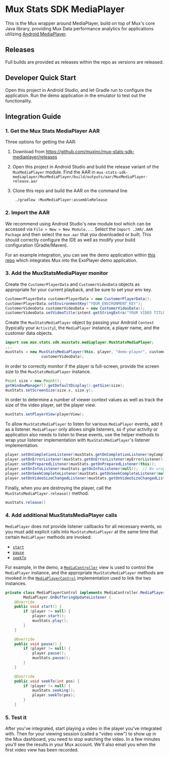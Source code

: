 # Mux Stats SDK MediaPlayer

This is the Mux wrapper around MediaPlayer, build on top of Mux's core Java library,
providing Mux Data performance analytics for applications utilizing
[Android MediaPlayer](https://developer.android.com/guide/topics/media/mediaplayer).

## Releases

Full builds are provided as releases within the repo as versions are released.

## Developer Quick Start

Open this project in Android Studio, and let Gradle run to configure the application.
Run the demo application in the emulator to test out the functionality.

## Integration Guide

### 1. Get the Mux Stats MediaPlayer AAR

Three options for getting the AAR:
1. Download from https://github.com/muxinc/mux-stats-sdk-mediaplayer/releases
2. Open this project in Android Studio and build the release variant of the
`MuxMediaPlayer` module. Find the AAR in
`mux-stats-sdk-mediaplayer/MuxMediaPlayer/build/outputs/aar/MuxMediaPlayer-release.aar`
3. Clone this repo and build the AAR on the command line

        ./gradlew :MuxMediaPlayer:assembleRelease

### 2. Import the AAR

We recommend using Android Studio's new module tool which can be
accessed via `File > New > New Module...`. Select the `Import .JAR/.AAR
Package` and then select the `mux.aar` that you downloaded or built.
This should correctly configure the IDE as well as modify your build
configuration (Gradle/Maven).

For an example integration, you can see the demo application within
[this repo](https://github.com/muxinc/mux-stats-sdk-mediaplayer)
which integrates Mux into the ExoPlayer demo application.

### 3. Add the MuxStatsMediaPlayer monitor

Create the `CustomerPlayerData` and `CustomerVideoData` objects as
appropriate for your current playback, and be sure to set your env key.

```java
CustomerPlayerData customerPlayerData = new CustomerPlayerData();
customerPlayerData.setEnvironmentKey("YOUR_ENVIRONMENT_KEY");
CustomerVideoData customerVideoData = new CustomerVideoData();
customerVideoData.setVideoTitle(intent.getStringExtra("YOUR VIDEO TITLE"));
```

Create the `MuxStatsMediaPlayer` object by passing your Android
`Context` (typically your `Activity`), the `MediaPlayer` instance, a
player name, and the customer data objects.
```java
import com.mux.stats.sdk.muxstats.mediaplayer.MuxStatsMediaPlayer;
...
muxStats = new MuxStatsMediaPlayer(this, player, "demo-player", customerPlayerData,
                customerVideoData);
```

In order to correctly monitor if the player is full-screen, provide the
screen size to the `MuxStatsMediaPlayer` instance.
```java
Point size = new Point();
getWindowManager().getDefaultDisplay().getSize(size);
muxStats.setScreenSize(size.x, size.y);
```

In order to determine a number of viewer context values as well as track
the size of the video player, set the player view.
```java
muxStats.setPlayerView(playerView);
```

To allow `MuxStatsMediaPlayer` to listen for various `MediaPlayer`
events, add it as a listener. `MediaPlayer` only allows single
listeners, so if your activity or application also needs to listen
to these events, use the helper methods to wrap your listener
implementation with `MuxStatsMediaPlayer`'s listener implementation.
```java
player.setOnCompletionListener(muxStats.getOnCompletionListener(myCompletionListener));
player.setOnErrorListener(muxStats.getOnErrorListener(myErrorListener));
player.setOnPreparedListener(muxStats.getOnPreparedListener(this));
player.setOnInfoListener(muxStats.getOnInfoListener(null));  // No wrapped listener.
player.setOnSeekCompleteListener(muxStats.getOnSeekCompleteListener(null));  // No wrapped listener.
player.setOnVideoSizeChangedListener(muxStats.getOnVideoSizeChangedListener(myVideoSizeChangedListener));
```

Finally, when you are destroying the player, call the
`MuxStatsMediaPlayer.release()` method.
```java
muxStats.release()
```

### 4. Add additional MuxStatsMediaPlayer calls

`MediaPlayer` does not provide listener callbacks for all necessary events, so you must add explicit
calls into `MuxStatsMediaPlayer` at the same time that certain `MediaPlayer` methods are invoked:
* [`start`](https://developer.android.com/reference/android/media/MediaPlayer.html#start())
* [`pause`](https://developer.android.com/reference/android/media/MediaPlayer.html#pause())
* [`seekTo`](https://developer.android.com/reference/android/media/MediaPlayer.html#seekTo(int))

For example, in the demo, a
[`MediaController`](https://developer.android.com/reference/android/widget/MediaController) view
is used to control the `MediaPlayer` instance, and the appropriate `MuxStatsMediaPlayer` methods
are invoked in the
[`MediaPlayerControl`](https://developer.android.com/reference/android/widget/MediaController.MediaPlayerControl)
implementation used to link the two instances.
```java
private class MediaPlayerControl implements MediaController.MediaPlayerControl,
        MediaPlayer.OnBufferingUpdateListener {
    @Override
    public void start() {
        if (player != null) {
            player.start();
            muxStats.play();
        }
    }

    @Override
    public void pause() {
        if (player != null) {
            player.pause();
            muxStats.pause();
        }
    }

    @Override
    public void seekTo(int pos) {
        if (player != null) {
            muxStats.seeking();
            player.seekTo(pos);
        }
    }
```

### 5. Test it

After you've integrated, start playing a video in the player you've
integrated with. Then for your viewing session (called a "video view")
to show up in the Mux dashboard, you need to stop watching the video.
In a few minutes you'll see the results in your Mux account. We'll also
email you when the first video view has been recorded.



